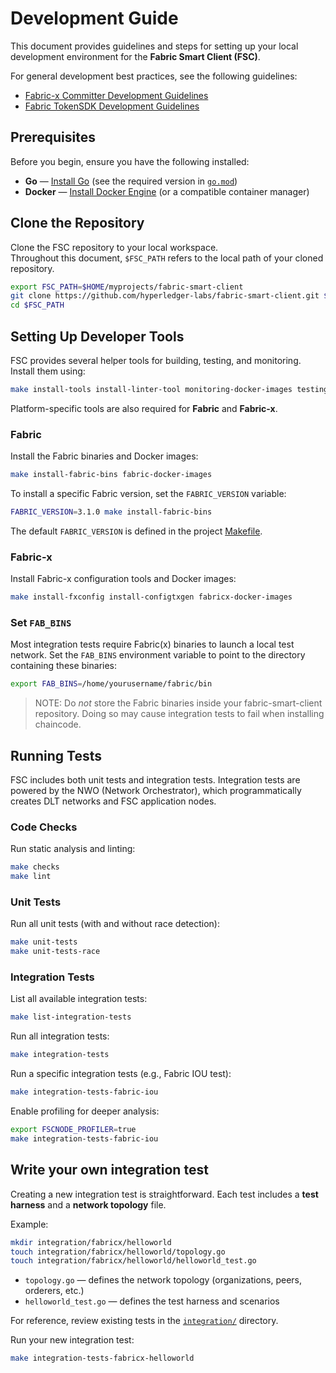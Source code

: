 # Development Guide

This document provides guidelines and steps for setting up your local development environment for the **Fabric Smart Client (FSC)**.

For general development best practices, see the following guidelines:  
- [Fabric-x Committer Development Guidelines](https://github.com/hyperledger/fabric-x-committer/blob/main/guidelines.md)
- [Fabric TokenSDK Development Guidelines](https://github.com/hyperledger-labs/fabric-token-sdk/blob/main/docs/development/development.md)

## Prerequisites

Before you begin, ensure you have the following installed:

- **Go** — [Install Go](https://go.dev/doc/install) (see the required version in [`go.mod`](../go.mod))
- **Docker** — [Install Docker Engine](https://docs.docker.com/engine) (or a compatible container manager)

## Clone the Repository

Clone the FSC repository to your local workspace.  
Throughout this document, `$FSC_PATH` refers to the local path of your cloned repository.

```bash
export FSC_PATH=$HOME/myprojects/fabric-smart-client
git clone https://github.com/hyperledger-labs/fabric-smart-client.git $FSC_PATH
cd $FSC_PATH
```

## Setting Up Developer Tools

FSC provides several helper tools for building, testing, and monitoring.
Install them using:

```bash
make install-tools install-linter-tool monitoring-docker-images testing-docker-images
```

Platform-specific tools are also required for **Fabric** and **Fabric-x**.

### Fabric

Install the Fabric binaries and Docker images:

```bash
make install-fabric-bins fabric-docker-images 
```

To install a specific Fabric version, set the `FABRIC_VERSION` variable:

```bash
FABRIC_VERSION=3.1.0 make install-fabric-bins
```

The default `FABRIC_VERSION` is defined in the project [Makefile](../Makefile). 


### Fabric-x

Install Fabric-x configuration tools and Docker images:

```bash
make install-fxconfig install-configtxgen fabricx-docker-images 
```

### Set `FAB_BINS`

Most integration tests require Fabric(x) binaries to launch a local test network.
Set the `FAB_BINS` environment variable to point to the directory containing these binaries:

```bash
export FAB_BINS=/home/yourusername/fabric/bin
```

> NOTE: Do *not* store the Fabric binaries inside your fabric-smart-client repository.
Doing so may cause integration tests to fail when installing chaincode.

## Running Tests

FSC includes both unit tests and integration tests.
Integration tests are powered by the NWO (Network Orchestrator), which programmatically creates DLT networks and FSC application nodes.

### Code Checks

Run static analysis and linting:
```bash
make checks
make lint
```

### Unit Tests

Run all unit tests (with and without race detection):
```bash
make unit-tests
make unit-tests-race
```

### Integration Tests

List all available integration tests:
```bash
make list-integration-tests
```

Run all integration tests:

```bash
make integration-tests
```

Run a specific integration tests (e.g., Fabric IOU test):
```bash
make integration-tests-fabric-iou
```

Enable profiling for deeper analysis:
```bash
export FSCNODE_PROFILER=true
make integration-tests-fabric-iou
```

## Write your own integration test

Creating a new integration test is straightforward.
Each test includes a **test harness** and a **network topology** file.

Example:

```bash
mkdir integration/fabricx/helloworld
touch integration/fabricx/helloworld/topology.go
touch integration/fabricx/helloworld/helloworld_test.go
```

- `topology.go` — defines the network topology (organizations, peers, orderers, etc.)
- `helloworld_test.go` — defines the test harness and scenarios

For reference, review existing tests in the [`integration/`](../integration/) directory.

Run your new integration test:
```bash
make integration-tests-fabricx-helloworld
```
